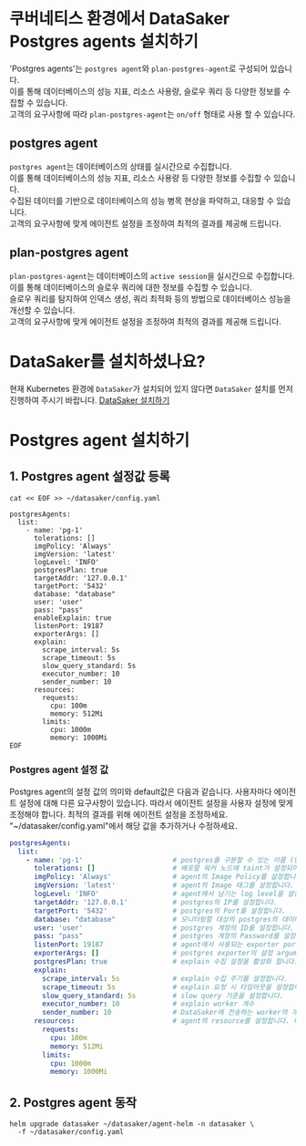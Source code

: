 # 쿠버네티스 환경에서 DataSaker Postgres agents 설치하기
'Postgres agents'는 `postgres agent`와 `plan-postgres-agent`로 구성되어 있습니다.\
이를 통해 데이터베이스의 성능 지표, 리소스 사용량, 슬로우 쿼리 등 다양한 정보를 수집할 수 있습니다.\
고객의 요구사항에 따라 `plan-postgres-agent`는 `on/off` 형태로 사용 할 수 있습니다.


## postgres agent
`postgres agent`는 데이터베이스의 상태를 실시간으로 수집합니다.\
이를 통해 데이터베이스의 성능 지표, 리소스 사용량 등 다양한 정보를 수집할 수 있습니다.\
수집된 데이터를 기반으로 데이터베이스의 성능 병목 현상을 파악하고, 대응할 수 있습니다.\
고객의 요구사항에 맞게 에이전트 설정을 조정하여 최적의 결과를 제공해 드립니다.

## plan-postgres agent
`plan-postgres-agent`는 데이터베이스의 `active session`을 실시간으로 수집합니다.\
이를 통해 데이터베이스의 슬로우 쿼리에 대한 정보를 수집할 수 있습니다.\
슬로우 쿼리를 탐지하여 인덱스 생성, 쿼리 최적화 등의 방법으로 데이터베이스 성능을 개선할 수 있습니다.\
고객의 요구사항에 맞게 에이전트 설정을 조정하여 최적의 결과를 제공해 드립니다.

# DataSaker를 설치하셨나요?
현재 Kubernetes 환경에 `DataSaker`가 설치되어 있지 않다면 `DataSaker` 설치를 먼저 진행하여 주시기 바랍니다. [DataSaker 설치하기](https://github.com/datasaker/documentation/tree/main/install-guide/kubernetes)

# Postgres agent 설치하기
## 1. Postgres agent 설정값 등록
```shell
cat << EOF >> ~/datasaker/config.yaml

postgresAgents:
  list:
    - name: 'pg-1'
      tolerations: []
      imgPolicy: 'Always'
      imgVersion: 'latest'
      logLevel: 'INFO'
      postgresPlan: true
      targetAddr: '127.0.0.1'
      targetPort: '5432'
      database: "database"
      user: 'user'
      pass: "pass"
      enableExplain: true
      listenPort: 19187
      exporterArgs: []
      explain:
        scrape_interval: 5s
        scrape_timeout: 5s
        slow_query_standard: 5s
        executor_number: 10
        sender_number: 10
      resources:
        requests:
          cpu: 100m
          memory: 512Mi
        limits:
          cpu: 1000m
          memory: 1000Mi
EOF
```

### Postgres agent 설정 값
Postgres agent의 설정 값의 의미와 default값은 다음과 같습니다. 사용자마다 에이전트 설정에 대해 다른 요구사항이 있습니다. 따라서 에이전트 설정을 사용자 설정에 맞게 조정해야 합니다. 최적의 결과를 위해 에이전트 설정을 조정하세요.
"~/datasaker/config.yaml"에서 해당 값을 추가하거나 수정하세요.
```yaml
postgresAgents:
  list:
    - name: 'pg-1'                      # postgres를 구분할 수 있는 이름 (반듯이 사용자가 명시해야 합니다.)
      tolerations: []                   # 배포할 워커 노드에 taint가 설정되어 있을 경우 taint를 추가합니다.
      imgPolicy: 'Always'               # agent의 Image Policy를 설정합니다.
      imgVersion: 'latest'              # agent의 Image 태그를 설정합니다.
      logLevel: 'INFO'                  # agent에서 남기는 log level을 설정합니다. (debug > info > warn > error > panic > fatal)
      targetAddr: '127.0.0.1'           # postgres의 IP를 설정합니다.
      targetPort: '5432'                # postgres의 Port를 설정합니다.
      database: "database"              # 모니터링할 대상의 postgres의 데이터베이스를 설정합니다.
      user: 'user'                      # postgres 계정의 ID를 설정합니다.
      pass: "pass"                      # postgres 계정의 Password를 설정합니다.
      listenPort: 19187                 # agent에서 사용되는 exporter port를 설정합니다.
      exporterArgs: []                  # postgres exporter의 설정 arguments를 입력합니다.
      postgresPlan: true                # explain 수집 설정을 활성화 합니다.
      explain: 
        scrape_interval: 5s             # explain 수집 주기를 설정합니다.
        scrape_timeout: 5s              # explain 요청 시 타임아웃을 설정합니다.
        slow_query_standard: 5s         # slow query 기준을 설정합니다.
        executor_number: 10             # explain worker 개수
        sender_number: 10               # DataSaker에 전송하는 worker의 개수 
      resources:                        # agent의 resource를 설정합니다. 너무 작게할 경우 정상동작을 못할 수 있습니다.
        requests:
          cpu: 100m
          memory: 512Mi
        limits:
          cpu: 1000m
          memory: 1000Mi
```

## 2. Postgres agent 동작
```shell
helm upgrade datasaker ~/datasaker/agent-helm -n datasaker \
  -f ~/datasaker/config.yaml
```